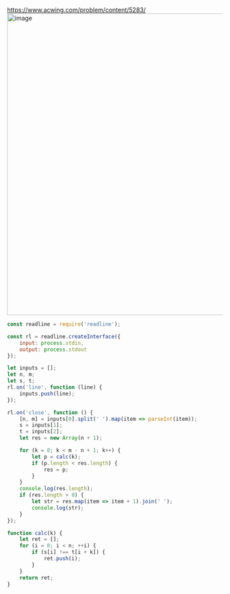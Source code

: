 https://www.acwing.com/problem/content/5283/ <br/>
<img width="703" alt="image" src="https://github.com/zhangguanghuib/acwing/assets/14832260/21ea4867-1748-45ea-9be4-1bb944cbf385">
```js
const readline = require('readline');

const rl = readline.createInterface({
    input: process.stdin,
    output: process.stdout
});

let inputs = [];
let n, m;
let s, t;
rl.on('line', function (line) {
    inputs.push(line);
});

rl.on('close', function () {
    [n, m] = inputs[0].split(' ').map(item => parseInt(item));
    s = inputs[1];
    t = inputs[2];
    let res = new Array(n + 1);

    for (k = 0; k < m - n + 1; k++) {
        let p = calc(k);
        if (p.length < res.length) {
            res = p;
        }
    }
    console.log(res.length);
    if (res.length > 0) {
        let str = res.map(item => item + 1).join(' ');
        console.log(str);
    }
});

function calc(k) {
    let ret = [];
    for (i = 0; i < n; ++i) {
        if (s[i] !== t[i + k]) {
            ret.push(i);
        }
    }
    return ret;
}
```
